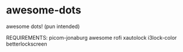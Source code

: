 # awesome-dots
awesome dots! (pun intended)

REQUIREMENTS:
picom-jonaburg
awesome 
rofi
xautolock
i3lock-color
betterlockscreen
